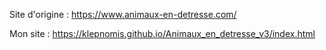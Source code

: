 Site d'origine : https://www.animaux-en-detresse.com/

Mon site : https://klepnomis.github.io/Animaux_en_detresse_v3/index.html


